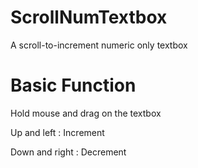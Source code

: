 ScrollNumTextbox
================

A scroll-to-increment numeric only textbox


Basic Function
==============
Hold mouse and drag on the textbox

Up and left : Increment

Down and right : Decrement